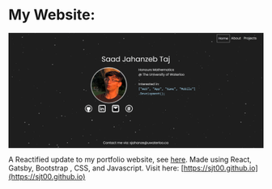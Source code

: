 # My Website:
<p align="center"><img align="center" src="./Preview.PNG" title="Preview" alt="Preview" /></p>

A Reactified update to my portfolio website, see [here](https://sjt00.github.io/PrevSite/). 
Made using React, Gatsby, Bootstrap , CSS, and Javascript.
Visit here: [https://sjt00.github.io](https://sjt00.github.io)
